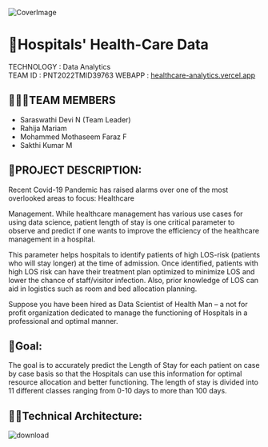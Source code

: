 ![CoverImage](https://user-images.githubusercontent.com/91306041/190939624-d01b646e-a7c9-4b28-920a-95e287677f7c.jpg)
# 🏥Hospitals' Health-Care Data
TECHNOLOGY : Data Analytics <br>
TEAM ID : PNT2022TMID39763
WEBAPP : <a href="https://healthcare-analytics.vercel.app/">healthcare-analytics.vercel.app</a>

## 👨‍👩‍👦TEAM MEMBERS
 - Saraswathi Devi N (Team Leader)
 - Rahija Mariam
 - Mohammed Mothaseem Faraz F
 - Sakthi Kumar M

## 📒PROJECT DESCRIPTION:
Recent Covid-19 Pandemic has raised alarms over one of the most overlooked areas to focus: Healthcare <br>

Management. While healthcare management has various use cases for using data science, patient length of stay is one critical parameter to observe and predict if one wants to improve the efficiency of the healthcare management in a hospital. <br>

This parameter helps hospitals to identify patients of high LOS-risk (patients who will stay longer) at the time of admission. Once identified, patients with high LOS risk can have their treatment plan optimized to minimize LOS and lower the chance of staff/visitor infection. Also, prior knowledge of LOS can aid in logistics such as room and bed allocation planning. <br>

Suppose you have been hired as Data Scientist of Health Man – a not for profit organization dedicated to manage the functioning of Hospitals in a professional and optimal manner. <br>

## 📖Goal:
The goal is to accurately predict the Length of Stay for each patient on case by case basis so that the Hospitals can use this information for optimal resource allocation and better functioning. The length of stay is divided into 11 different classes ranging from 0-10 days to more than 100 days.

## 👨‍💻Technical Architecture:
![download](https://user-images.githubusercontent.com/92677078/190690057-16763bfc-b141-4e2a-a17f-97031ec6ccb4.png)
